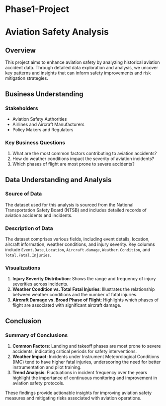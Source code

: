 # Phase1-Project

# Aviation Safety Analysis

## Overview
This project aims to enhance aviation safety by analyzing historical aviation accident data. Through detailed data exploration and analysis, we uncover key patterns and insights that can inform safety improvements and risk mitigation strategies.

## Business Understanding
### Stakeholders
- Aviation Safety Authorities
- Airlines and Aircraft Manufacturers
- Policy Makers and Regulators

### Key Business Questions
1. What are the most common factors contributing to aviation accidents?
2. How do weather conditions impact the severity of aviation incidents?
3. Which phases of flight are most prone to severe accidents?

## Data Understanding and Analysis
### Source of Data
The dataset used for this analysis is sourced from the National Transportation Safety Board (NTSB) and includes detailed records of aviation accidents and incidents.

### Description of Data
The dataset comprises various fields, including event details, location, aircraft information, weather conditions, and injury severity. Key columns include `Event.Date`, `Location`, `Aircraft.damage`, `Weather.Condition`, and `Total.Fatal.Injuries`.

### Visualizations
1. **Injury Severity Distribution**: Shows the range and frequency of injury severities across incidents.
2. **Weather Condition vs. Total Fatal Injuries**: Illustrates the relationship between weather conditions and the number of fatal injuries.
3. **Aircraft Damage vs. Broad Phase of Flight**: Highlights which phases of flight are associated with significant aircraft damage.

## Conclusion
### Summary of Conclusions
1. **Common Factors**: Landing and takeoff phases are most prone to severe accidents, indicating critical periods for safety interventions.
2. **Weather Impact**: Incidents under Instrument Meteorological Conditions (IMC) tend to have higher fatal injuries, underscoring the need for better instrumentation and pilot training.
3. **Trend Analysis**: Fluctuations in incident frequency over the years highlight the importance of continuous monitoring and improvement in aviation safety protocols.

These findings provide actionable insights for improving aviation safety measures and mitigating risks associated with aviation operations.

